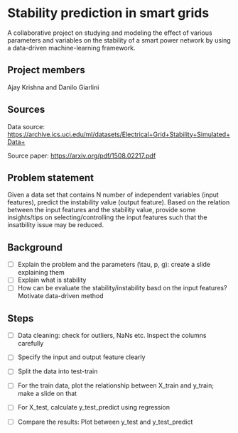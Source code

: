 # Stability prediction in smart grids #
A collaborative project on studying and modeling the effect of various parameters and variables on the stability of a smart power network by using a data-driven machine-learning framework.

## Project members ##
Ajay Krishna and Danilo Giarlini

## Sources ##
Data source: https://archive.ics.uci.edu/ml/datasets/Electrical+Grid+Stability+Simulated+Data+

Source paper: https://arxiv.org/pdf/1508.02217.pdf

## Problem statement ##

Given a data set that contains N number of independent variables (input features), predict the instability value (output feature). Based on the relation between the input features and the stability value, provide some insights/tips on selecting/controlling the input features such that the insatbility issue may be reduced.  

## Background ##

- [ ] Explain the problem and the parameters (\tau, p, g): create a slide explaining them
- [ ] Explain what is stability
- [ ] How can be evaluate the stability/instability basd on the input features? Motivate data-driven method

## Steps ## 

- [ ] Data cleaning: check for outliers, NaNs etc. Inspect the columns carefully
- [ ] Specify the input and output feature clearly
- [ ] Split the data into test-train
- [ ] For the train data, plot the relationship between X_train and y_train; make a slide on that
- [ ] For X_test, calculate y_test_predict using regression
- [ ] Compare the results: Plot between y_test and y_test_predict
 

